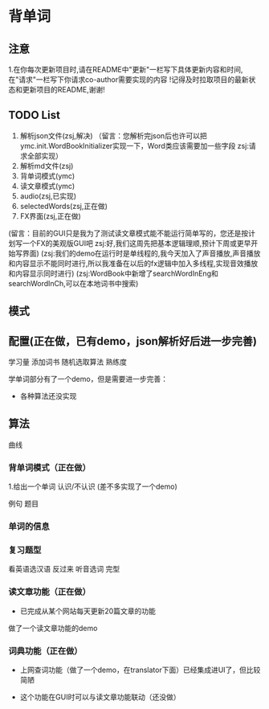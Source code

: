 # 背单词

## 注意

1.在你每次更新项目时,请在README中"更新"一栏写下具体更新内容和时间,
在"请求"一栏写下你请求co-author需要实现的内容
!记得及时拉取项目的最新状态和更新项目的README,谢谢!

## TODO List

1. 解析json文件(zsj,解决) （留言：您解析完json后也许可以把ymc.init.WordBookInitializer实现一下，Word类应该需要加一些字段 zsj:请求全部实现）
2. 解析md文件(zsj)
3. 背单词模式(ymc)
4. 读文章模式(ymc)
5. audio(zsj,已实现)
6. selectedWords(zsj,正在做)
7. FX界面(zsj,正在做)

(留言：目前的GUI只是我为了测试读文章模式能不能运行简单写的，您还是按计划写一个FX的美观版GUI吧
zsj:好,我们这周先把基本逻辑理顺,预计下周或更早开始写界面)
(zsj:我们的demo在运行时是单线程的,我今天加入了声音播放,声音播放和内容显示不能同时进行,所以我准备在以后的fx逻辑中加入多线程,实现音效播放和内容显示同时进行)
(zsj:WordBook中新增了searchWordInEng和searchWordInCh,可以在本地词书中搜索)

## 模式

## 配置(正在做，已有demo，json解析好后进一步完善)

学习量
添加词书
随机选取算法
熟练度

学单词部分有了一个demo，但是需要进一步完善：

- 各种算法还没实现

## 算法

曲线

### 背单词模式（正在做）

1.给出一个单词 认识/不认识 (差不多实现了一个demo)

例句 
题目

### 单词的信息

### 复习题型

看英语选汉语
反过来
听音选词
完型

### 读文章功能（正在做）
- 已完成从某个网站每天更新20篇文章的功能


做了一个读文章功能的demo

### 词典功能（正在做）
- 上网查词功能（做了一个demo，在translator下面）已经集成进UI了，但比较简陋

- 这个功能在GUI时可以与读文章功能联动（还没做）



